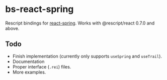 # bs-react-spring

Rescript bindings for [react-spring](http://react-spring.surge.sh). Works with @rescript/react 0.7.0 and above.

## Todo

- Finish implementation (currently only supports `useSpring` and `useTrail`).
- Documentation
- Proper interface (`.rei`) files.
- More examples.
